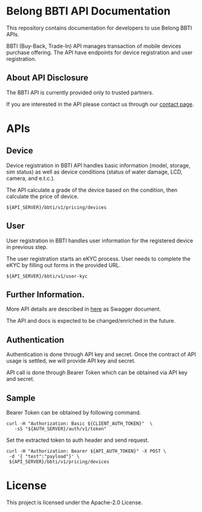 # Belong BBTI API Documentation
This repository contains documentation for developers to use Belong BBTI APIs.

BBTI (Buy-Back, Trade-In) API manages transaction of mobile devices purchase offering. 
The API have endpoints for device registration and user registration.


## About API Disclosure
The BBTI API is currently provided only to trusted partners.

If you are interested in the API please contact us through our [contact page](https://about.belong.co.jp/contact).

# APIs
## Device
Device registration in BBTI API handles basic information (model, storage, sim status) as well as device conditions (status of water damage, LCD, camera, and e.t.c.).   

The API calculate a grade of the device based on the condition, then calculate the price of device. 

```text
${API_SERVER}/bbti/v1/pricing/devices
```

## User
User registration in BBTI handles user information for the registered device in previous step.

The user registration starts an eKYC process. User needs to complete the eKYC by filling out forms in the provided URL.


```text
${API_SERVER}/bbti/v1/user-kyc
```

## Further Information.
More API details are described in [here](./sampledata/swagger) as Swagger document.

The API and docs is expected to be changed/enriched in the future.


## Authentication
Authentication is done through API key and secret. Once the contract of API usage is settled, we will provide API key and secret.

API call is done through Bearer Token which can be obtained via API key and secret. 

## Sample
Bearer Token can be obtained by following command.

```shell
curl -H "Authorization: Basic ${CLIENT_AUTH_TOKEN}"  \
   -sS "${AUTH_SERVER}/auth/v1/token"
```

Set the extracted token to auth header and send request.

```shell
curl -H "Authorization: Bearer ${API_AUTH_TOKEN}" -X POST \
 -d '{ "test":"payload"}' \
 ${API_SERVER}/bbti/v1/pricing/devices
```


# License
This project is licensed under the Apache-2.0 License.

